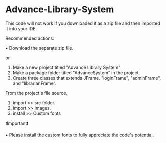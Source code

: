 # Advance-Library-System

This code will not work if you downloaded it as a zip file and then imported it into your IDE.

Recommended actions:

• Download the separate zip file.

or

1. Make a new project titled "Advance Library System"
2. Make a package folder titled "AdvanceSystem" in the project.
3. Create three classes that extends JFrame. "loginFrame", "adminFrame", and "librarianFrame".

From the project's file source.
1. import >> src folder.
2. import >> Images.
3. install >> Custom fonts

❗Important❗

• Please install the custom fonts to fully appreciate the code's potential.
